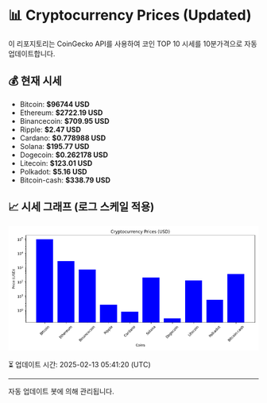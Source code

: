 
# 📊 Cryptocurrency Prices (Updated)

이 리포지토리는 CoinGecko API를 사용하여 코인 TOP 10 시세를 10분가격으로 자동 업데이트합니다.

## 💰 현재 시세
- Bitcoin: **$96744 USD**
- Ethereum: **$2722.19 USD**
- Binancecoin: **$709.95 USD**
- Ripple: **$2.47 USD**
- Cardano: **$0.778988 USD**
- Solana: **$195.77 USD**
- Dogecoin: **$0.262178 USD**
- Litecoin: **$123.01 USD**
- Polkadot: **$5.16 USD**
- Bitcoin-cash: **$338.79 USD**

## 📈 시세 그래프 (로그 스케일 적용)
![Crypto Prices](crypto_prices.png)

⏳ 업데이트 시간: 2025-02-13 05:41:20 (UTC)

---
자동 업데이트 봇에 의해 관리됩니다.
